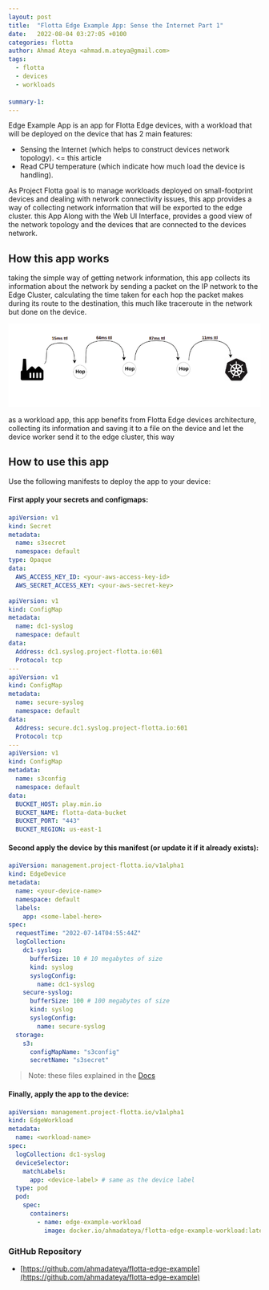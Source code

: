 ```yaml
---
layout: post
title:  "Flotta Edge Example App: Sense the Internet Part 1"
date:   2022-08-04 03:27:05 +0100
categories: flotta
author: Ahmad Ateya <ahmad.m.ateya@gmail.com>
tags:
  - flotta
  - devices
  - workloads

summary-1: 
---
```

Edge Example App is an app for Flotta Edge devices, with a workload that will be deployed on the device that has 2 main features:
- Sensing the Internet (which helps to construct devices network topology). <= this article
- Read CPU temperature (which indicate how much load the device is handling).

As Project Flotta goal is to manage workloads deployed on small-footprint devices and dealing with network connectivity issues, this app provides a way of collecting network information that will be exported to the edge cluster.
this App Along with the Web UI Interface, provides a good view of the network topology and the devices that are connected to the devices network.

## How this app works
taking the simple way of getting network information, this app collects its information about the network by sending a packet on the IP network to the Edge Cluster, calculating the time taken for each hop the packet makes during its route to the destination, this much like traceroute in the network but done on the device.

![](/assets/images/traceroute.png)

as a workload app, this app benefits from Flotta Edge devices architecture, collecting its information and saving it to a file on the device and let the device worker send it to the edge cluster, this way


## How to use this app
Use the following manifests to deploy the app to your device:

#### First apply your secrets and configmaps:
```yaml
apiVersion: v1
kind: Secret
metadata:
  name: s3secret
  namespace: default
type: Opaque
data:
  AWS_ACCESS_KEY_ID: <your-aws-access-key-id>
  AWS_SECRET_ACCESS_KEY: <your-aws-secret-key>
```

```yaml
apiVersion: v1
kind: ConfigMap
metadata:
  name: dc1-syslog
  namespace: default
data:
  Address: dc1.syslog.project-flotta.io:601
  Protocol: tcp
---
apiVersion: v1
kind: ConfigMap
metadata:
  name: secure-syslog
  namespace: default
data:
  Address: secure.dc1.syslog.project-flotta.io:601
  Protocol: tcp
---
apiVersion: v1
kind: ConfigMap
metadata:
  name: s3config
  namespace: default
data:
  BUCKET_HOST: play.min.io
  BUCKET_NAME: flotta-data-bucket
  BUCKET_PORT: "443"
  BUCKET_REGION: us-east-1
```

#### Second apply the device by this manifest (or update it if it already exists):

```yaml
apiVersion: management.project-flotta.io/v1alpha1
kind: EdgeDevice
metadata:
  name: <your-device-name>
  namespace: default
  labels:
    app: <some-label-here>
spec:
  requestTime: "2022-07-14T04:55:44Z"
  logCollection:
    dc1-syslog:
      bufferSize: 10 # 10 megabytes of size
      kind: syslog
      syslogConfig:
        name: dc1-syslog
    secure-syslog:
      bufferSize: 100 # 100 megabytes of size
      kind: syslog
      syslogConfig:
        name: secure-syslog
  storage:
    s3:
      configMapName: "s3config"
      secretName: "s3secret"
```

> Note: these files explained in the [Docs](https://project-flotta.io/documentation/v0_2_0/operations/data_synchronization.html#configuring-edgedevice)

#### Finally, apply the app to the device:
```yaml
apiVersion: management.project-flotta.io/v1alpha1
kind: EdgeWorkload
metadata:
  name: <workload-name>
spec:
  logCollection: dc1-syslog
  deviceSelector:
    matchLabels:
      app: <device-label> # same as the device label
  type: pod
  pod:
    spec:
      containers:
        - name: edge-example-workload
          image: docker.io/ahmadateya/flotta-edge-example-workload:latest
```

### GitHub Repository
- [https://github.com/ahmadateya/flotta-edge-example](https://github.com/ahmadateya/flotta-edge-example)
